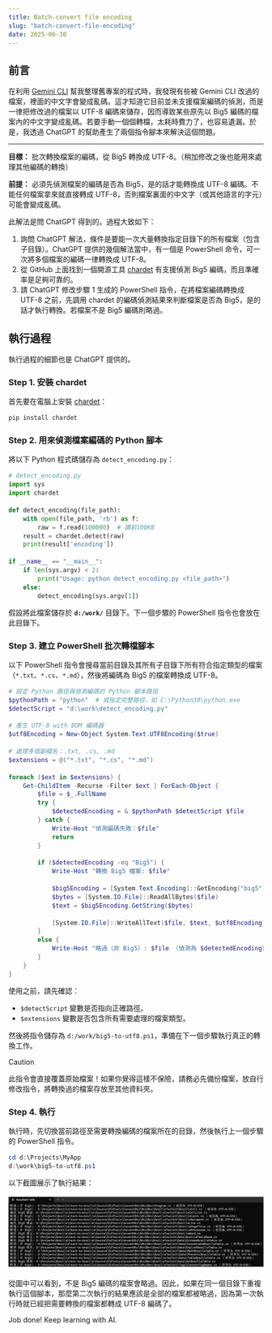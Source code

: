 ```yaml
---
title: Batch-convert file encoding
slug: "batch-convert-file-encoding"
date: 2025-06-30
---
```



## 前言

在利用 [Gemini CLI](https://blog.google/intl/zh-tw/products/cloud/gemini-cli-your-open-source-ai-agent/) 幫我整理舊專案的程式時，我發現有些被 Gemini CLI 改過的檔案，裡面的中文字會變成亂碼。這才知道它目前並未支援檔案編碼的偵測，而是一律把修改過的檔案以 UTF-8 編碼來儲存，因而導致某些原先以 Big5 編碼的檔案內的中文字變成亂碼。若要手動一個個轉檔，太耗時費力了，也容易遺漏。於是，我透過 ChatGPT 的幫助產生了兩個指令腳本來解決這個問題。

---

**目標：** 批次轉換檔案的編碼，從 Big5 轉換成 UTF-8。（稍加修改之後也能用來處理其他編碼的轉換）

**前提：** 必須先偵測檔案的編碼是否為 Big5，是的話才能轉換成 UTF-8 編碼。不能任何檔案拿來就直接轉成 UTF-8，否則檔案裏面的中文字（或其他語言的字元）可能會變成亂碼。

此解法是問 ChatGPT 得到的。過程大致如下：

1. 詢問 ChatGPT 解法，條件是要能一次大量轉換指定目錄下的所有檔案（包含子目錄）。ChatGPT 提供的幾個解法當中，有一個是 PowerShell 命令，可一次將多個檔案的編碼一律轉換成 UTF-8。
2. 從 GitHub 上面找到一個開源工具 [chardet](https://github.com/chardet/chardet) 有支援偵測 Big5 編碼，而且準確率是足夠可靠的。
3. 請 ChatGPT 修改步驟 1 生成的 PowerShell 指令，在將檔案編碼轉換成 UTF-8 之前，先調用 chardet 的編碼偵測結果來判斷檔案是否為 Big5，是的話才執行轉換。若檔案不是 Big5 編碼則略過。

## 執行過程

執行過程的細節也是 ChatGPT 提供的。

### Step 1. 安裝 chardet

首先要在電腦上安裝 [chardet](https://github.com/chardet/chardet)：

```bash
pip install chardet
```

### Step 2. 用來偵測檔案編碼的 Python 腳本

將以下 Python 程式碼儲存為 `detect_encoding.py`：

```python
# detect_encoding.py
import sys
import chardet

def detect_encoding(file_path):
    with open(file_path, 'rb') as f:
        raw = f.read(100000)  # 讀前100KB
    result = chardet.detect(raw)
    print(result['encoding'])

if __name__ == "__main__":
    if len(sys.argv) < 2:
        print("Usage: python detect_encoding.py <file_path>")
    else:
        detect_encoding(sys.argv[1])
```

假設將此檔案儲存於 **`d:/work/`** 目錄下。下一個步驟的 PowerShell 指令也會放在此目錄下。

### Step 3. 建立 PowerShell 批次轉檔腳本

以下 PowerShell 指令會搜尋當前目錄及其所有子目錄下所有符合指定類型的檔案（`*.txt`、`*.cs`、`*.md`），然後將編碼為 Big5 的檔案轉換成 UTF-8。

```powershell
# 設定 Python 路徑與偵測編碼的 Python 腳本路徑
$pythonPath = "python"  # 或指定完整路徑，如 C:\Python39\python.exe
$detectScript = "d:\work\detect_encoding.py"

# 產生 UTF-8 with BOM 編碼器
$utf8Encoding = New-Object System.Text.UTF8Encoding($true)

# 處理多個副檔名：.txt, .cs, .md
$extensions = @("*.txt", "*.cs", "*.md")

foreach ($ext in $extensions) {
    Get-ChildItem -Recurse -Filter $ext | ForEach-Object {
        $file = $_.FullName
        try {
            $detectedEncoding = & $pythonPath $detectScript $file
        } catch {
            Write-Host "偵測編碼失敗：$file"
            return
        }

        if ($detectedEncoding -eq "Big5") {
            Write-Host "轉換 Big5 檔案: $file"

            $big5Encoding = [System.Text.Encoding]::GetEncoding("big5")
            $bytes = [System.IO.File]::ReadAllBytes($file)
            $text = $big5Encoding.GetString($bytes)

            [System.IO.File]::WriteAllText($file, $text, $utf8Encoding)
        }
        else {
            Write-Host "略過（非 Big5）: $file （偵測為 $detectedEncoding）"
        }
    }
}
```

使用之前，請先確認：

- `$detectScript` 變數是否指向正確路徑。
- `$extensions` 變數是否包含所有需要處理的檔案類型。

然後將指令儲存為 `d:/work/big5-to-utf8.ps1`，準備在下一個步驟執行真正的轉換工作。

> [!CAUTION]
> 此指令會直接覆蓋原始檔案！如果你覺得這樣不保險，請務必先備份檔案，放自行修改指令，將轉換過的檔案存放至其他資料夾。

### Step 4. 執行

執行時，先切換當前路徑至需要轉換編碼的檔案所在的目錄，然後執行上一個步驟的 PowerShell 指令。

```powershell
cd d:\Projects\MyApp
d:\work\big5-to-utf8.ps1
```

以下截圖展示了執行結果：

![](images/result.png)

從圖中可以看到，不是 Big5 編碼的檔案會略過。因此，如果在同一個目錄下重複執行這個腳本，那麼第二次執行的結果應該是全部的檔案都被略過，因為第一次執行時就已經把需要轉換的檔案都轉成 UTF-8 編碼了。

Job done! Keep learning with AI.
